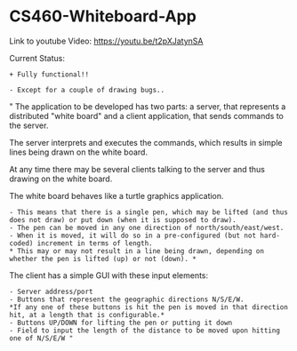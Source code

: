# CS460-Whiteboard-App

Link to youtube Video: https://youtu.be/t2pXJatynSA

Current Status:
	
	+ Fully functional!!
	
	- Except for a couple of drawing bugs..

" 	The application to be developed has two parts: a server, that represents a distributed "white board" and a client application, that sends commands to the server.

The server interprets and executes the commands, which results in simple lines being drawn on the white board.

At any time there may be several clients talking to the server and thus drawing on the white board.

The white board behaves like a turtle graphics application.

	- This means that there is a single pen, which may be lifted (and thus does not draw) or put down (when it is supposed to draw).
	- The pen can be moved in any one direction of north/south/east/west.
	- When it is moved, it will do so in a pre-configured (but not hard-coded) increment in terms of length.
	* This may or may not result in a line being drawn, depending on whether the pen is lifted (up) or not (down). *
	
The client has a simple GUI with these input elements:

	- Server address/port
	- Buttons that represent the geographic directions N/S/E/W.
	*If any one of these buttons is hit the pen is moved in that direction hit, at a length that is configurable.*
	- Buttons UP/DOWN for lifting the pen or putting it down
	- Field to input the length of the distance to be moved upon hitting one of N/S/E/W "
